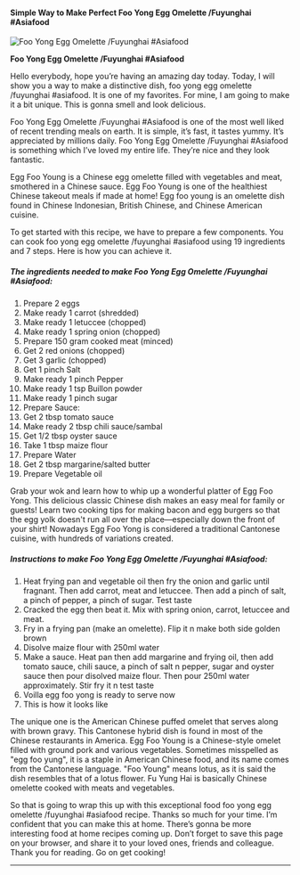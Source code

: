             

#### Simple Way to Make Perfect Foo Yong Egg Omelette /Fuyunghai #Asiafood

![Foo Yong Egg Omelette /Fuyunghai #Asiafood](https://img-global.cpcdn.com/recipes/3659f4d1eb981ab0/751x532cq70/foo-yong-egg-omelette-fuyunghai-asiafood-recipe-main-photo.jpg)

**Foo Yong Egg Omelette /Fuyunghai #Asiafood**

Hello everybody, hope you’re having an amazing day today. Today, I will show you a way to make a distinctive dish, foo yong egg omelette /fuyunghai #asiafood. It is one of my favorites. For mine, I am going to make it a bit unique. This is gonna smell and look delicious.

Foo Yong Egg Omelette /Fuyunghai #Asiafood is one of the most well liked of recent trending meals on earth. It is simple, it’s fast, it tastes yummy. It’s appreciated by millions daily. Foo Yong Egg Omelette /Fuyunghai #Asiafood is something which I’ve loved my entire life. They’re nice and they look fantastic.

Egg Foo Young is a Chinese egg omelette filled with vegetables and meat, smothered in a Chinese sauce. Egg Foo Young is one of the healthiest Chinese takeout meals if made at home! Egg foo young is an omelette dish found in Chinese Indonesian, British Chinese, and Chinese American cuisine.

To get started with this recipe, we have to prepare a few components. You can cook foo yong egg omelette /fuyunghai #asiafood using 19 ingredients and 7 steps. Here is how you can achieve it.

##### The ingredients needed to make Foo Yong Egg Omelette /Fuyunghai #Asiafood:

1.  Prepare 2 eggs
2.  Make ready 1 carrot (shredded)
3.  Make ready 1 letuccee (chopped)
4.  Make ready 1 spring onion (chopped)
5.  Prepare 150 gram cooked meat (minced)
6.  Get 2 red onions (chopped)
7.  Get 3 garlic (chopped)
8.  Get 1 pinch Salt
9.  Make ready 1 pinch Pepper
10.  Make ready 1 tsp Buillon powder
11.  Make ready 1 pinch sugar
12.  Prepare Sauce:
13.  Get 2 tbsp tomato sauce
14.  Make ready 2 tbsp chili sauce/sambal
15.  Get 1/2 tbsp oyster sauce
16.  Take 1 tbsp maize flour
17.  Prepare Water
18.  Get 2 tbsp margarine/salted butter
19.  Prepare Vegetable oil

Grab your wok and learn how to whip up a wonderful platter of Egg Foo Yong. This delicious classic Chinese dish makes an easy meal for family or guests! Learn two cooking tips for making bacon and egg burgers so that the egg yolk doesn't run all over the place—especially down the front of your shirt! Nowadays Egg Foo Yong is considered a traditional Cantonese cuisine, with hundreds of variations created.

##### Instructions to make Foo Yong Egg Omelette /Fuyunghai #Asiafood:

1.  Heat frying pan and vegetable oil then fry the onion and garlic until fragnant. Then add carrot, meat and letuccee. Then add a pinch of salt, a pinch of pepper, a pinch of sugar. Test taste
2.  Cracked the egg then beat it. Mix with spring onion, carrot, letuccee and meat.
3.  Fry in a frying pan (make an omelette). Flip it n make both side golden brown
4.  Disolve maize flour with 250ml water
5.  Make a sauce. Heat pan then add margarine and frying oil, then add tomato sauce, chili sauce, a pinch of salt n pepper, sugar and oyster sauce then pour disolved maize flour. Then pour 250ml water approximately. Stir fry it n test taste
6.  Voilla egg foo yong is ready to serve now
7.  This is how it looks like

The unique one is the American Chinese puffed omelet that serves along with brown gravy. This Cantonese hybrid dish is found in most of the Chinese restaurants in America. Egg Foo Young is a Chinese-style omelet filled with ground pork and various vegetables. Sometimes misspelled as "egg foo yung", it is a staple in American Chinese food, and its name comes from the Cantonese language. "Foo Young" means lotus, as it is said the dish resembles that of a lotus flower. Fu Yung Hai is basically Chinese omelette cooked with meats and vegetables.

So that is going to wrap this up with this exceptional food foo yong egg omelette /fuyunghai #asiafood recipe. Thanks so much for your time. I’m confident that you can make this at home. There’s gonna be more interesting food at home recipes coming up. Don’t forget to save this page on your browser, and share it to your loved ones, friends and colleague. Thank you for reading. Go on get cooking!

* * *